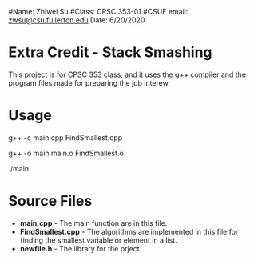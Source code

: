 #Name: Zhiwei Su
#Class: CPSC 353-01 
#CSUF email: zwsu@csu.fullerton.edu
Date: 6/20/2020

# Extra Credit - Stack Smashing
This project is for CPSC 353 class, and it uses the g++ compiler and the program files made for preparing the job interew.

# Usage

g++ -c main.cpp FindSmallest.cpp

g++ -o main main.o FindSmallest.o

./main

# Source Files
- **main.cpp** - The main function are in this file. 
- **FindSmallest.cpp** - The algorithms are implemented in this file for finding the smallest variable or element in a list.
- **newfile.h** - The library for the prject.


